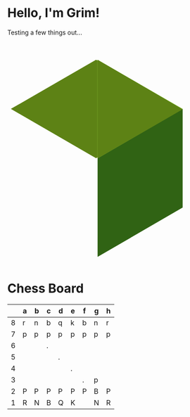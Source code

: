 # Hello, I'm Grim!

Testing a few things out... 

<svg viewBox="0 0 128 128">
<path fill="#5D8215" d="M2 38.5l49.2-28.4 49.1 28.4-49.1 28.5z"></path>
<path fill="#306314" d="M101.2 38.5v57l-49.1 28.5v-57z"></path>
<path fill="#8CC63E" d="M101.2 38.5l-49.2-28.4v57z"></path>
<path fill="#5D8215" d="M52.1 10.1v57l49.1-28.4z"></path>
</svg>

# Chess Board

|   | a | b | c | d | e | f | g | h |
|---|---|---|---|---|---|---|---|---|
| 8 | r | n | b | q | k | b | n | r |
| 7 | p | p | p | p | p | p | p | p |
| 6 |   |   | . |   |   |   |   |   |
| 5 |   |   |   | . |   |   |   |   |
| 4 |   |   |   |   | . |   |   |   |
| 3 |   |   |   |   |   | . | p |   |
| 2 | P | P | P | P | P | P | B | P |
| 1 | R | N | B | Q | K |   | N | R |
